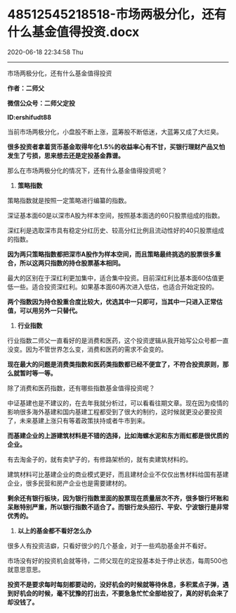 # 48512545218518-市场两极分化，还有什么基金值得投资.docx

2020-06-18 22:34:58 Thu

----

市场两极分化，还有什么基金值得投资

__作者：二师父__

__微信公众号：二师父定投__

__ID:ershifudt88__

当前市场两极分化，小盘股不断上涨，蓝筹股不断低迷，大蓝筹又成了大烂臭。

__很多投资者拿着货币基金取得年化1\.5%的收益率心有不甘，买银行理财产品又怕发生了亏损，思来想去还是定投基金靠谱。__

那么在市场两极分化的情况下，还有什么基金值得投资呢？

1. __策略指数__

策略指数就是按照一定策略进行编纂的指数。

深证基本面60是以深市A股为样本空间，按照基本面选的60只股票组成的指数。

深红利是选取深市具有稳定分红历史、较高分红比例且流动性好的40只股票组成的指数。

__因为两只策略指数都把深市A股作为样本空间，而且策略最终挑选的股票很多重合，所以这两只指数的持仓股票基本相同。__

最大的区别在于深红利更加集中，适合集中投资。目前深红利比基本面60估值更低一些。适合投资深红利。如果基本面60再次进入低估，也适合开始定投的。

__两个指数因为持仓股重合度比较大，优选其中一只即可，当其中一只进入正常估值，可以用另外一只替代。__

1. __行业指数__

行业指数二师父一直看好的是消费和医药，这个投资逻辑从我开始写公众号都一直没变。因为不管世界怎么变，消费和医药的需求不会变的。

__现在最大的问题是消费类指数和医药类指数都已经不便宜了，不符合投资原则，那么就暂时等一等。__

除了消费和医药指数，还有哪些指数基金值得投资呢？

中证基建也是不建议的，在去年我就分析过，可以看看往期文章。现在因为疫情的影响很多海外基建和国内基建工程都受到了很大的制约，这时候就更没必要投资了，未来基建上涨只有等着政策扶持或者牛市到来。

__而基建企业的上游建筑材料是不错的选择，比如海螺水泥和东方雨虹都是很优质的企业。__

有去淘金子的，就有卖铲子的，有修路架桥的，就有卖建筑材料的。

建筑材料可比基建企业的商业模式更好，而且建材企业不仅仅出售材料给国有基建企业，很多民营和房产企业也是需要建材的。

__剩余还有银行板块，因为银行指数里面的股票现在质量层次不齐，很多银行坏账和呆账特别严重，所以银行指数不适合了。而银行龙头招行、平安、宁波银行是非常优秀的。__

1. __以上的基金都不看好怎么办__

很多人有投资洁癖，只看好很少的几个基金，对于一些鸡肋基金并不看好。

市场没有好的投资机会就等待，二师父现在的定投基本处于停止状态，每周500也就意思意思。

__投资不是要求每时每刻都要动的，没好机会的时候就等待休息，多积累点子弹，遇到好机会的时候，毫不犹豫的打出去，不要急急忙忙全部给投了，真的好机会来了却没钱了。__

